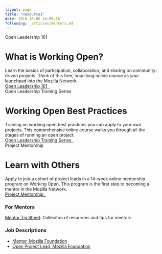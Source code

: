 ```yaml
---
layout: page
title: "Resources"
date: 2016-10-06 14:05:56
following: _articles/mentors.md
---
```


<div>
   <div class="row home-card">
      <div class="col-md-6">
        <span class="highlight">Open Leadership 101</span>
        <h1>What is Working Open?</h1>
      </div>
      <div class="col-md-6">
        Learn the basics of participation, collaboration, and sharing on community-driven projects. Think of this free, hour-long online course as your launchpad into the Mozilla Network.
        <br />
        <a target="_blank" class="btn btn-lg btn-default btn-next" href="https://mozilla.teachable.com/p/open-leadership-101"> Open Leadership 101 &nbsp; <i class="fa fa-play" aria-hidden="true"></i></a>
      </div>
    </div>
    <div class="row home-card">
      <div class="col-md-6">
        <span class="highlight">Open Leadership Training Series</span>
        <h1>Working Open Best Practices</h1>
      </div>
      <div class="col-md-6">
        Training on working open best practices you can apply to your own projects. This comprehensive online course walks you through all the stages of running an open project.
        <br />
        <a target="_blank" class="btn btn-lg btn-default btn-next" href="https://mzl.la/open-leadership"> Open Leadership Training Series &nbsp; <i class="fa fa-play" aria-hidden="true"></i></a>
      </div>
    </div>
    <div class="row home-card">
      <div class="col-md-6">
        <span class="highlight">Project Mentorship</span>
        <h1>Learn with Others</h1>
      </div>
      <div class="col-md-6">
        Apply to join a cohort of project leads in a 14-week online mentorship program on Working Open. This program is the first step to becoming a mentor in the Mozilla Network.
        <br />
        <a class="btn btn-lg btn-default btn-next" href="readme"> Project Mentorship &nbsp; <i class="fa fa-play" aria-hidden="true"></i></a>
      </div>
    </div>
  </div>

### For Mentors
[Mentor Tip Sheet](https://github.com/mozilla/leadership-training/blob/master/for_mentors/tip_sheet.md): Colleciton of resources and tips for mentors.

### Job Descriptions
* [Mentor, Mozilla Foundation](https://docs.google.com/document/d/1H_YT-Nlr0WeEvwW9p4Np6--sVmKKHBSq57PHN3HTk58/pub)
* [Open Project Lead, Mozilla Foundation](https://docs.google.com/document/d/1OPJ4_V8HQ-o1haON8j-ZRXeWrmerU-4cbIMcjxhpL_Y/pub)
